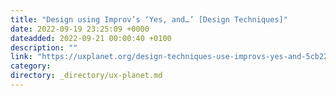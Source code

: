 ```yaml
---
title: "Design using Improv’s ‘Yes, and…’ [Design Techniques]"
date: 2022-09-19 23:25:09 +0000
dateadded: 2022-09-21 00:00:40 +0100
description: ""
link: "https://uxplanet.org/design-techniques-use-improvs-yes-and-5cb22ee91305?source=rss----819cc2aaeee0---4"
category:
directory: _directory/ux-planet.md
---
```


